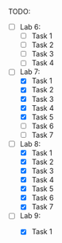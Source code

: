 TODO:
- [ ] Lab 6:
    - [ ] Task 1
    - [ ] Task 2
    - [ ] Task 3
    - [ ] Task 4
- [ ] Lab 7:
    - [X] Task 1
    - [X] Task 2
    - [X] Task 3
    - [X] Task 4
    - [X] Task 5
    - [ ] Task 6
    - [ ] Task 7
- [ ] Lab 8:
    - [X] Task 1
    - [X] Task 2
    - [X] Task 3
    - [X] Task 4
    - [X] Task 5
    - [X] Task 6
    - [X] Task 7
- [ ] Lab 9:
     - [X] Task 1
     
